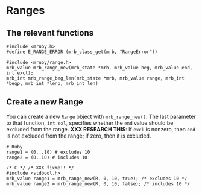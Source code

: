 <a name="range"></a>
# Ranges

## The relevant functions

    #include <mruby.h>
    #define E_RANGE_ERROR (mrb_class_get(mrb, "RangeError"))

    #include <mruby/range.h>
    mrb_value mrb_range_new(mrb_state *mrb, mrb_value beg, mrb_value end, int excl);
    mrb_int mrb_range_beg_len(mrb_state *mrb, mrb_value range, mrb_int *begp, mrb_int *lenp, mrb_int len)

## Create a new Range

You can create a new `Range` object with `mrb_range_new()`. The last
parameter to that function, `int exl`, specifies whether the `end` value
should be excluded from the range. **XXX RESEARCH THIS**: If `excl` is
nonzero, then `end` is not excluded from the range; if zero, then it is
excluded. 

    # Ruby
    range1 = (0...10) # excludes 10
    range2 = (0..10) # includes 10

<!-- -->

    /* C */ /* XXX fixme!! */
    #include <stdbool.h>
    mrb_value range1 = mrb_range_new(R, 0, 10, true); /* excludes 10 */
    mrb_value range2 = mrb_range_new(R, 0, 10, false); /* includes 10 */
